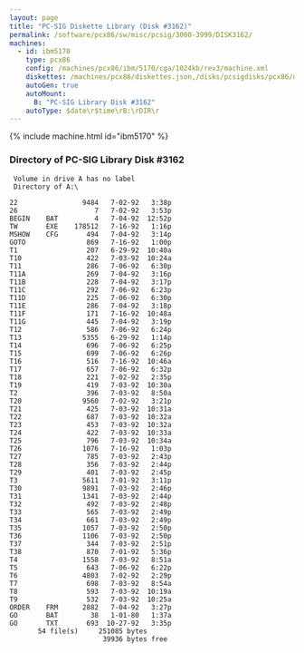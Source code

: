 ```yaml
---
layout: page
title: "PC-SIG Diskette Library (Disk #3162)"
permalink: /software/pcx86/sw/misc/pcsig/3000-3999/DISK3162/
machines:
  - id: ibm5170
    type: pcx86
    config: /machines/pcx86/ibm/5170/cga/1024kb/rev3/machine.xml
    diskettes: /machines/pcx86/diskettes.json,/disks/pcsigdisks/pcx86/diskettes.json
    autoGen: true
    autoMount:
      B: "PC-SIG Library Disk #3162"
    autoType: $date\r$time\rB:\rDIR\r
---
```


{% include machine.html id="ibm5170" %}

### Directory of PC-SIG Library Disk #3162

     Volume in drive A has no label
     Directory of A:\

    22                9484   7-02-92   3:38p
    26                   7   7-02-92   3:53p
    BEGIN    BAT         4   7-04-92  12:52p
    TW       EXE    178512   7-16-92   1:16p
    MSHOW    CFG       494   7-04-92   3:14p
    GOTO               869   7-16-92   1:00p
    T1                 207   6-29-92  10:40a
    T10                422   7-03-92  10:24a
    T11                286   7-06-92   6:30p
    T11A               269   7-04-92   3:16p
    T11B               228   7-04-92   3:17p
    T11C               292   7-06-92   6:23p
    T11D               225   7-06-92   6:30p
    T11E               286   7-04-92   3:18p
    T11F               171   7-16-92  10:48a
    T11G               445   7-04-92   3:19p
    T12                586   7-06-92   6:24p
    T13               5355   6-29-92   1:14p
    T14                696   7-06-92   6:25p
    T15                699   7-06-92   6:26p
    T16                516   7-16-92  10:46a
    T17                657   7-06-92   6:32p
    T18                221   7-02-92   2:35p
    T19                419   7-03-92  10:30a
    T2                 396   7-03-92   8:50a
    T20               9560   7-02-92   3:21p
    T21                425   7-03-92  10:31a
    T22                687   7-03-92  10:32a
    T23                453   7-03-92  10:32a
    T24                422   7-03-92  10:33a
    T25                796   7-03-92  10:34a
    T26               1076   7-16-92   1:03p
    T27                785   7-03-92   2:43p
    T28                356   7-03-92   2:44p
    T29                401   7-03-92   2:45p
    T3                5611   7-01-92   3:11p
    T30               9891   7-03-92   2:46p
    T31               1341   7-03-92   2:44p
    T32                492   7-03-92   2:48p
    T33                565   7-03-92   2:49p
    T34                661   7-03-92   2:49p
    T35               1057   7-03-92   2:50p
    T36               1106   7-03-92   2:50p
    T37                344   7-03-92   2:51p
    T38                870   7-01-92   5:36p
    T4                1558   7-03-92   8:51a
    T5                 643   7-06-92   6:22p
    T6                4803   7-02-92   2:29p
    T7                 698   7-03-92   8:54a
    T8                 593   7-03-92  10:19a
    T9                 532   7-03-92  10:25a
    ORDER    FRM      2882   7-04-92   3:27p
    GO       BAT        38   1-01-80   1:37a
    GO       TXT       693  10-27-92   3:35p
           54 file(s)     251085 bytes
                           39936 bytes free
